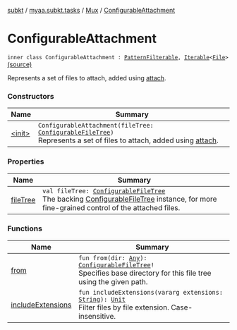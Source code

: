 [subkt](../../../index.md) / [myaa.subkt.tasks](../../index.md) / [Mux](../index.md) / [ConfigurableAttachment](./index.md)

# ConfigurableAttachment

`inner class ConfigurableAttachment : `[`PatternFilterable`](https://docs.gradle.org/current/javadoc/org/gradle/api/tasks/util/PatternFilterable.html)`, `[`Iterable`](https://kotlinlang.org/api/latest/jvm/stdlib/kotlin.collections/-iterable/index.html)`<`[`File`](https://docs.oracle.com/javase/9/docs/api/java/io/File.html)`>` [(source)](https://github.com/Myaamori/SubKt/blob/0.1.11/src/main/kotlin/myaa/subkt/tasks/muxtask.kt#L508)

Represents a set of files to attach, added using [attach](../attach.md).

### Constructors

| Name | Summary |
|---|---|
| [&lt;init&gt;](-init-.md) | `ConfigurableAttachment(fileTree: `[`ConfigurableFileTree`](https://docs.gradle.org/current/javadoc/org/gradle/api/file/ConfigurableFileTree.html)`)`<br>Represents a set of files to attach, added using [attach](../attach.md). |

### Properties

| Name | Summary |
|---|---|
| [fileTree](file-tree.md) | `val fileTree: `[`ConfigurableFileTree`](https://docs.gradle.org/current/javadoc/org/gradle/api/file/ConfigurableFileTree.html)<br>The backing [ConfigurableFileTree](https://docs.gradle.org/current/javadoc/org/gradle/api/file/ConfigurableFileTree.html) instance, for more fine-grained control of the attached files. |

### Functions

| Name | Summary |
|---|---|
| [from](from.md) | `fun from(dir: `[`Any`](https://kotlinlang.org/api/latest/jvm/stdlib/kotlin/-any/index.html)`): `[`ConfigurableFileTree`](https://docs.gradle.org/current/javadoc/org/gradle/api/file/ConfigurableFileTree.html)`!`<br>Specifies base directory for this file tree using the given path. |
| [includeExtensions](include-extensions.md) | `fun includeExtensions(vararg extensions: `[`String`](https://kotlinlang.org/api/latest/jvm/stdlib/kotlin/-string/index.html)`): `[`Unit`](https://kotlinlang.org/api/latest/jvm/stdlib/kotlin/-unit/index.html)<br>Filter files by file extension. Case-insensitive. |

